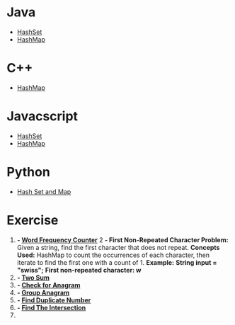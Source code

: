 # Java 
- [HashSet](https://youtu.be/eJiGN1h8XzM?si=G9yGIlQV2tEZEllU)
- [HashMap](https://youtu.be/WeF3_nk-UqY?si=PMbk2Yo_frqRCBy3)

# C++
- [HashMap](https://youtu.be/7mUKGHznpfg?si=VbpMR7dggKMee_3G)

# Javacscript
- [HashSet](https://youtu.be/GJ3b5mw-ln0?si=CYJbHlsKu9I11cE_)
- [HashMap](https://youtu.be/l0YL3x8ggdo?si=Ilq-x2NGVCED1VEE)

# Python
- [Hash Set and Map](https://youtu.be/APAbRkrqDVI?si=IZmqRKxg3m0fDDug)

# Exercise
 1. **- [Word Frequency Counter](https://www.geeksforgeeks.org/calculate-the-frequency-of-each-word-in-the-given-string/)**
2 **- First Non-Repeated Character Problem:** Given a string, find the first character that does not repeat.
 **Concepts Used:** HashMap to count the occurrences of each character, then iterate to find the first one with a count of 1.
 **Example:**
 **String input = "swiss";**
 **First non-repeated character: w**
3. **- [Two Sum]([https://leetcode.com/problems/two-sum/description/](https://www.geeksforgeeks.org/2sum/))**
4. **- [Check for Anagram](https://www.geeksforgeeks.org/check-whether-two-strings-are-anagram-of-each-other/)**
5. **- [Group Anagram](https://www.geeksforgeeks.org/given-a-sequence-of-words-print-all-anagrams-together/)**
6. **- [Find Duplicate Number](https://www.geeksforgeeks.org/find-duplicates-in-on-time-and-constant-extra-space/)**
7. **- [Find The Intersection](https://www.geeksforgeeks.org/find-union-and-intersection-of-two-unsorted-arrays/)**
8. 

